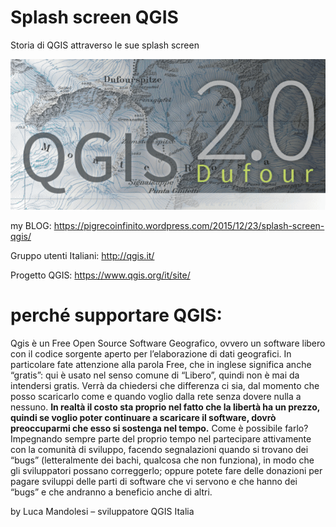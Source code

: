 # Splash screen QGIS
Storia di QGIS  attraverso le sue splash screen

![gif](/splash_QGIS/animazioni/splash2to312.gif)

my BLOG:
https://pigrecoinfinito.wordpress.com/2015/12/23/splash-screen-qgis/

Gruppo utenti Italiani:
http://qgis.it/

Progetto QGIS:
https://www.qgis.org/it/site/

# perché supportare QGIS:
Qgis è un Free Open Source Software Geografico, ovvero un software libero con il codice sorgente aperto per l’elaborazione di dati geografici. In particolare fate attenzione alla parola Free, che in inglese significa anche “gratis”: qui è usato nel senso comune di “Libero”, quindi non è mai da intendersi gratis. Verrà da chiedersi che differenza ci sia, dal momento che posso scaricarlo come e quando voglio dalla rete senza dovere nulla a nessuno. **In realtà il costo sta proprio nel fatto che la libertà ha un prezzo, quindi se voglio poter continuare a scaricare il software, dovrò preoccuparmi che esso si sostenga nel tempo.** Come è possibile farlo? Impegnando sempre parte del proprio tempo nel partecipare attivamente con la comunità di sviluppo, facendo segnalazioni quando si trovano dei “bugs” (letteralmente dei bachi, qualcosa che non funziona), in modo che gli sviluppatori possano correggerlo; oppure potete fare delle donazioni per pagare sviluppi delle parti di software che vi servono e che hanno dei “bugs” e che andranno a beneficio anche di altri.

by Luca Mandolesi – sviluppatore QGIS Italia
